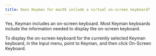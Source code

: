```yaml
---
title: Does Keyman for macOS include a virtual on-screen keyboard?
---
```


Yes, Keyman includes an on-screen keyboard. Most Keyman keyboards include
the information needed to display the on-screen keyboard.

To display the on-screen keyboard for the currently selected Keyman keyboard,
in the Input menu, point to Keyman, and then click On-Screen Keyboard.
